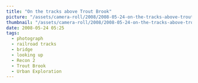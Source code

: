 ```yaml
---
title: "On the tracks above Trout Brook"
picture: "/assets/camera-roll/2008/2008-05-24-on-the-tracks-above-trout-brook/recon-2-072.jpg"
thumbnail: "/assets/camera-roll/2008/2008-05-24-on-the-tracks-above-trout-brook/recon-2-072-thumbnail.jpg"
date: 2008-05-24 05:25
tags:
  - photograph
  - railroad tracks
  - bridge
  - looking up
  - Recon 2
  - Trout Brook
  - Urban Exploration
---
```

